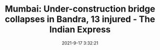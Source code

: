 ---
"title": "Mumbai: Under-construction bridge collapses in Bandra, 13 injured - The Indian Express"
"date": "2021-9-17 3:32:21"
"feed_name": "GOOGLENEWSCONSTRUCTION"
"feed_website": "https://news.google.com/search?q=construction%2Bincident&hl=en-US&gl=US&ceid=US:en"
"feed_rss": "https://news.google.com/rss/search?q=construction%2Bincident&hl=en-US&gl=US&ceid=US:en"
"link": "https://indianexpress.com/article/cities/mumbai/mumbai-under-construction-bridge-collapses-injured-7514270/"
"file": "_posts/2021-1-1-8888879d1e1b5d92fd3c72729bc92ab7fefc24ea.md"
"accident": "1"
"drilling": "0"
"dead": "0"
"injured": "13"
---
